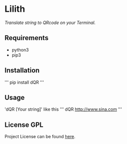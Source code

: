 
# Lilith

*Translate string to QRcode on your Terminal.*


## Requirements

* python3
* pip3

## Installation
'''
pip install dQR
'''

## Usage
'dQR [Your string]'
like this
'''
dQR  http://www.sina.com
'''

## License GPL

Project License can be found [here](https://github.com/RitterHou/Lilith/blob/master/LICENSE).
